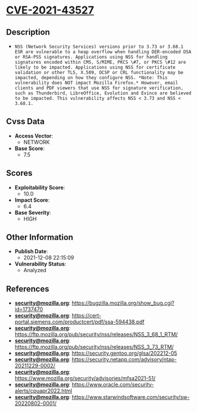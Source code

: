 
# [CVE-2021-43527](https://bugzilla.mozilla.org/show_bug.cgi?id=1737470)

## Description

- `NSS (Network Security Services) versions prior to 3.73 or 3.68.1 ESR are vulnerable to a heap overflow when handling DER-encoded DSA or RSA-PSS signatures. Applications using NSS for handling signatures encoded within CMS, S/MIME, PKCS \#7, or PKCS \#12 are likely to be impacted. Applications using NSS for certificate validation or other TLS, X.509, OCSP or CRL functionality may be impacted, depending on how they configure NSS. *Note: This vulnerability does NOT impact Mozilla Firefox.* However, email clients and PDF viewers that use NSS for signature verification, such as Thunderbird, LibreOffice, Evolution and Evince are believed to be impacted. This vulnerability affects NSS < 3.73 and NSS < 3.68.1.`

## Cvss Data

- **Access Vector**:
  - NETWORK
- **Base Score**:
  - 7.5

## Scores

- **Exploitability Score**:
  - 10.0
- **Impact Score**:
  - 6.4
- **Base Severity**:
  - HIGH

## Other Information

- **Publish Date**:
  - 2021-12-08 22:15:09
- **Vulnerability Status**:
  - Analyzed

## References

- **security@mozilla.org**: https://bugzilla.mozilla.org/show_bug.cgi?id=1737470
- **security@mozilla.org**: https://cert-portal.siemens.com/productcert/pdf/ssa-594438.pdf
- **security@mozilla.org**: https://ftp.mozilla.org/pub/security/nss/releases/NSS_3_68_1_RTM/
- **security@mozilla.org**: https://ftp.mozilla.org/pub/security/nss/releases/NSS_3_73_RTM/
- **security@mozilla.org**: https://security.gentoo.org/glsa/202212-05
- **security@mozilla.org**: https://security.netapp.com/advisory/ntap-20211229-0002/
- **security@mozilla.org**: https://www.mozilla.org/security/advisories/mfsa2021-51/
- **security@mozilla.org**: https://www.oracle.com/security-alerts/cpuapr2022.html
- **security@mozilla.org**: https://www.starwindsoftware.com/security/sw-20220802-0001/
